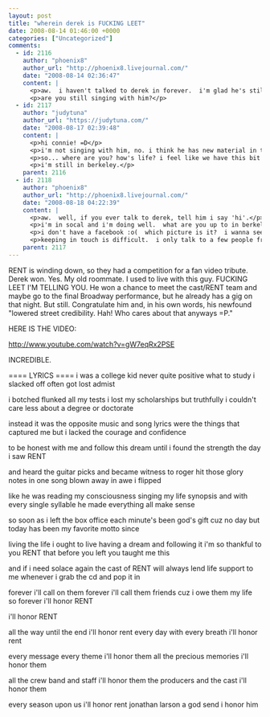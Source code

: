 ```yaml
---
layout: post
title: "wherein derek is FUCKING LEET"
date: 2008-08-14 01:46:00 +0000
categories: ["Uncategorized"]
comments:
  - id: 2116
    author: "phoenix8"
    author_url: "http://phoenix8.livejournal.com/"
    date: "2008-08-14 02:36:47"
    content: |
      <p>aw.  i haven't talked to derek in forever.  i'm glad he's still performing and i loved his video.</p>
      <p>are you still singing with him?</p>
  - id: 2117
    author: "judytuna"
    author_url: "https://judytuna.com/"
    date: "2008-08-17 02:39:48"
    content: |
      <p>hi connie! =D</p>
      <p>i'm not singing with him, no. i think he has new material in the works, though, and as far as i can tell he's still performing as magnetic north and solo-ly. i actually haven't spoken with him much either, or seen him for months... i miss that kid; he was fun to live with.</p>
      <p>so... where are you? how's life? i feel like we have this bit of livejournal commenting a few times a year, haha. anything to not lose contact! i like the picture of us on miriam's facebook. haha.</p>
      <p>i'm still in berkeley.</p>
    parent: 2116
  - id: 2118
    author: "phoenix8"
    author_url: "http://phoenix8.livejournal.com/"
    date: "2008-08-18 04:22:39"
    content: |
      <p>aw.  well, if you ever talk to derek, tell him i say 'hi'.</p>
      <p>i'm in socal and i'm doing well.  what are you up to in berkeley?  do you still live on college/dwight or wherever the apt was?</p>
      <p>i don't have a facebook :o(  which picture is it?  i wanna seeeeeeeee!</p>
      <p>keeping in touch is difficult.  i only talk to a few people from berkeley regularly.  i am trying to be better though.  what's your email address?</p>
    parent: 2117
---
```


RENT is winding down, so they had a competition for a fan video tribute. Derek won. Yes. My old roommate. I used to live with this guy. FUCKING LEET I'M TELLING YOU. He won a chance to meet the cast/RENT team and maybe go to the final Broadway performance, but he already has a gig on that night. But still. Congratulate him and, in his own words, his newfound "lowered street credibility.  Hah!  Who cares about that anyways =P."

HERE IS THE VIDEO: 

http://www.youtube.com/watch?v=gW7eqRx2PSE

INCREDIBLE.

==== LYRICS ====
i was a college kid
never quite positive
what to study i slacked off
often got lost admist

i botched flunked all my tests
i lost my scholarships
but truthfully i couldn't care less
about a degree or doctorate

instead it was the opposite
music and song lyrics
were the things that captured me
but i lacked the courage and confidence

to be honest with
me and follow this
dream until i found the strength
the day i saw RENT

and heard the guitar picks
and became witness to roger hit
those glory notes in one song
blown away in awe i flipped

like he was reading my consciousness
singing my life synopsis
and with every single syllable
he made everything all make sense

so soon as i left the box office
each minute's been god's gift
cuz no day but today
has been my favorite motto since

living the life i ought to live
having a dream and following it
i'm so thankful to you RENT
that before you left you taught me this

and if i need solace again
the cast of RENT will always lend
life support to me whenever
i grab the cd and pop it in

forever i'll call on them
forever i'll call them friends
cuz i owe them my life
so forever i'll honor RENT

i'll honor RENT

all the way until the end i'll honor rent
every day with every breath i'll honor rent

every message every theme i'll honor them
all the precious memories i'll honor them

all the crew band and staff i'll honor them
the producers and the cast i'll honor them

every season upon us i'll honor rent
jonathan larson a god send i honor him